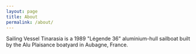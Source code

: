 ```yaml
---
layout: page
title: About
permalink: /about/
---
```


Sailing Vessel Tinarasia is a 1989 "Légende 36" aluminium-hull sailboat built by
the Alu Plaisance boatyard in Aubagne, France.